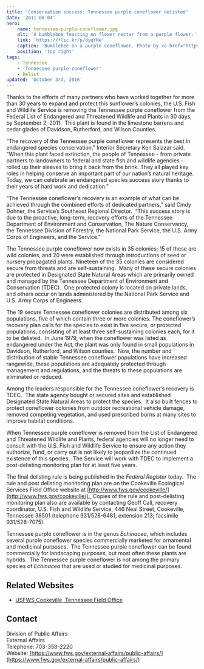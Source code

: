 ```yaml
---
title: 'Conservation success: Tennessee purple coneflower delisted'
date: '2011-08-04'
hero:
    name: tennessee-purple-coneflower.jpg
    alt: 'A bumblebee feasting on flower nectar from a purple flower.'
    link: 'https://flic.kr/p/dyqYNe'
    caption: 'Bumblebee on a purple coneflower. Photo by <a href="https://www.flickr.com/photos/brent_nashville/">Brent Moore</a>, <a href="https://creativecommons.org/licenses/by-nc/2.0/legalcode">CC BY-NC 2.0</a>'
    position: 'top right'
tags:
    - Tennessee
    - 'Tennessee purple coneflower'
    - Delist
updated: 'October 3rd, 2016'
---
```


Thanks to the efforts of many partners who have worked together for more than 30 years to expand and protect this sunflower’s colonies, the U.S. Fish and Wildlife Service is removing the Tennessee purple coneflower from the Federal List of Endangered and Threatened Wildlife and Plants in 30 days, by September 2, 2011.  This plant is found in the limestone barrens and cedar glades of Davidson, Rutherford, and Wilson Counties. 

“The recovery of the Tennessee purple coneflower represents the best in endangered species conservation," Interior Secretary Ken Salazar said. "When this plant faced extinction, the people of Tennessee - from private partners to landowners to federal and state fish and wildlife agencies - rolled up their sleeves to bring it back from the brink. They all played key roles in helping conserve an important part of our nation’s natural heritage. Today, we can celebrate an endangered species success story thanks to their years of hard work and dedication.”

“The Tennessee coneflower’s recovery is an example of what can be achieved through the combined efforts of dedicated partners,” said Cindy Dohner, the Service’s Southeast Regional Director.  “This success story is due to the proactive, long-term, recovery efforts of the Tennessee Department of Environment and Conservation, The Nature Conservancy, the Tennessee Division of Forestry, the National Park Service, the U.S. Army Corps of Engineers, and the Service.”

The Tennessee purple coneflower now exists in 35 colonies; 15 of these are wild colonies, and 20 were established through introductions of seed or nursery propagated plants. Nineteen of the 35 colonies are considered secure from threats and are self-sustaining.  Many of these secure colonies are protected in Designated State Natural Areas which are primarily owned and managed by the Tennessee Department of Environment and Conservation (TDEC).  One protected colony is located on private lands, and others occur on lands administered by the National Park Service and U.S. Army Corps of Engineers. 

The 19 secure Tennessee coneflower colonies are distributed among six populations, five of which contain three or more colonies. The coneflower’s recovery plan calls for the species to exist in five secure, or protected populations, consisting of at least three self-sustaining colonies each, for it to be delisted.  In June 1979, when the coneflower was listed as endangered under the Act, the plant was only found in small populations in Davidson, Rutherford, and Wilson counties.  Now, the number and distribution of stable Tennessee coneflower populations have increased rangewide, these populations are adequately protected through management and regulations, and the threats to these populations are eliminated or reduced.   

Among the leaders responsible for the Tennessee coneflower’s recovery is TDEC.  The state agency bought or secured sites and established Designated State Natural Areas to protect the species.  It also built fences to protect coneflower colonies from outdoor recreational vehicle damage, removed competing vegetation, and used prescribed burns at many sites to improve habitat conditions.

When Tennessee purple coneflower is removed from the List of Endangered and Threatened Wildlife and Plants, federal agencies will no longer need to consult with the U.S. Fish and Wildlife Service to ensure any action they authorize, fund, or carry out is not likely to jeopardize the continued existence of this species.  The Service will work with TDEC to implement a post-delisting monitoring plan for at least five years. 

The final delisting rule is being published in the _Federal Register_ today.  The rule and post delisting monitoring plan are on the Cookeville Ecological Services Field Office website at [http://www.fws.gov/cookeville/](http://www.fws.gov/cookeville/).  Copies of the rule and post-delisting monitoring plan also are available by contacting Geoff Call, recovery coordinator, U.S. Fish and Wildlife Service, 446 Neal Street, Cookeville, Tennessee 38501 (telephone 931/528-6481, extension 213; facsimile 931/528-7075). 

Tennessee purple coneflower is in the genus _Echinacea_, which includes several purple coneflower species commercially marketed for ornamental and medicinal purposes.  The Tennessee purple coneflower can be found commercially for landscaping purposes, but most often these plants are hybrids.  The Tennessee purple coneflower is not among the primary species of _Echinacea_ that are used or studied for medicinal purposes.

## Related Websites

 - [USFWS Cookeville, Tennessee Field Office](http://www.fws.gov/cookeville/)

## Contact

Division of Public Affairs  
External Affairs  
Telephone: 703-358-2220  
Website: [https://www.fws.gov/external-affairs/public-affairs/](https://www.fws.gov/external-affairs/public-affairs/)
